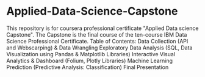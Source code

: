 # Applied-Data-Science-Capstone
This repository is for coursera professional certificate "Applied Data science Capstone".
The Capstone is the final course of the ten-course IBM Data Science Professional Certificate.
Table of Contents:
Data Collection (API and Webscarping) & Data Wrangling
Exploratory Data Analysis (SQL, Data Visualization using Pandas & Matplotlib Libraries)
Interactive Visual Analytics & Dashboard (Folium, Plotly Libraries)
Machine Learning Prediction (Predictive Analysis: Classification)
Final Presentation
